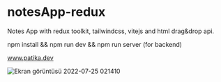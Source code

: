 # notesApp-redux
Notes App with redux toolkit, tailwindcss, vitejs and html drag&amp;drop api.

npm install && npm run dev && npm run server (for backend)

www.patika.dev

![Ekran görüntüsü 2022-07-25 021410](https://user-images.githubusercontent.com/31244930/180669944-91e1797e-ccaa-45ec-9e1f-0998acb14e97.png)

